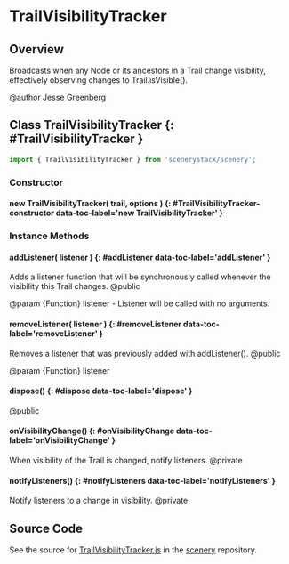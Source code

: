 # TrailVisibilityTracker

## Overview

Broadcasts when any Node or its ancestors in a Trail change visibility, effectively
observing changes to Trail.isVisible().

@author Jesse Greenberg

## Class TrailVisibilityTracker {: #TrailVisibilityTracker }


```js
import { TrailVisibilityTracker } from 'scenerystack/scenery';
```
### Constructor

#### new TrailVisibilityTracker( trail, options ) {: #TrailVisibilityTracker-constructor data-toc-label='new TrailVisibilityTracker' }

### Instance Methods

#### addListener( listener ) {: #addListener data-toc-label='addListener' }

Adds a listener function that will be synchronously called whenever the visibility this Trail changes.
@public

@param {Function} listener - Listener will be called with no arguments.

#### removeListener( listener ) {: #removeListener data-toc-label='removeListener' }

Removes a listener that was previously added with addListener().
@public

@param {Function} listener

#### dispose() {: #dispose data-toc-label='dispose' }

@public

#### onVisibilityChange() {: #onVisibilityChange data-toc-label='onVisibilityChange' }

When visibility of the Trail is changed, notify listeners.
@private

#### notifyListeners() {: #notifyListeners data-toc-label='notifyListeners' }

Notify listeners to a change in visibility.
@private



## Source Code

See the source for [TrailVisibilityTracker.js](https://github.com/phetsims/scenery/blob/main/js/util/TrailVisibilityTracker.js) in the [scenery](https://github.com/phetsims/scenery) repository.
